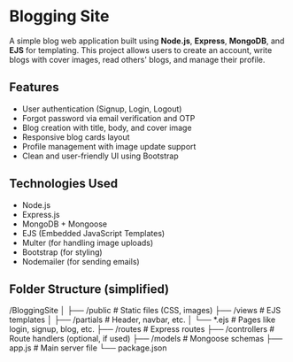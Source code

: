 # Blogging Site

A simple blog web application built using **Node.js**, **Express**, **MongoDB**, and **EJS** for templating. This project allows users to create an account, write blogs with cover images, read others' blogs, and manage their profile.

## Features

- User authentication (Signup, Login, Logout)
- Forgot password via email verification and OTP
- Blog creation with title, body, and cover image
- Responsive blog cards layout
- Profile management with image update support
- Clean and user-friendly UI using Bootstrap

## Technologies Used

- Node.js
- Express.js
- MongoDB + Mongoose
- EJS (Embedded JavaScript Templates)
- Multer (for handling image uploads)
- Bootstrap (for styling)
- Nodemailer (for sending emails)

## Folder Structure (simplified)

/BloggingSite
│
├── /public            # Static files (CSS, images)
├── /views             # EJS templates
│   ├── /partials      # Header, navbar, etc.
│   └── *.ejs          # Pages like login, signup, blog, etc.
├── /routes            # Express routes
├── /controllers       # Route handlers (optional, if used)
├── /models            # Mongoose schemas
├── app.js             # Main server file
└── package.json


